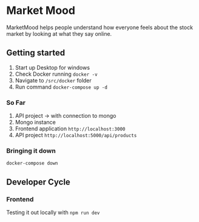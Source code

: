 # Market Mood

MarketMood helps people understand how everyone feels about the stock market by looking at what they say online.

## Getting started

1. Start up Desktop for windows
2. Check Docker running `docker -v`
3. Navigate to `/src/docker` folder
4. Run command `docker-compose up -d`

### So Far

1. API project -> with connection to mongo
2. Mongo instance
3. Frontend application `http://localhost:3000`
4. API project `http://localhost:5000/api/products`

### Bringing it down

`docker-compose down`

## Developer Cycle

### Frontend

Testing it out locally with `npm run dev`
